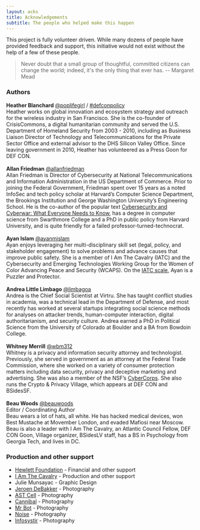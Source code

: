 ```yaml
---
layout: acks
title: Acknowledgements
subtitle: The people who helped make this happen
---
```


This project is fully volunteer driven. While many dozens of people have provided feedback and support, this initiative would not exist without the help of a few of these people.

>Never doubt that a small group of thoughtful, committed citizens can change the world; indeed, it's the only thing that ever has.
>-- Margaret Mead

### Authors

**Heather Blanchard** <span class="biossocial"><i class="fab fa-twitter"></i> [@poplifegirl](https://twitter.com/poplifegirl) / [#defconpolicy](https://twitter.com/search?q=%23defconpolicy) </span>  <br />
  Heather works on global innovation and ecosystem strategy and outreach for the wireless industry in San Francisco. She is the co-founder of CrisisCommons, a digital humanitarian community and served the U.S. Department of Homeland Security from 2003 - 2010, including as Business Liaison Director of Technology and Telecommunications for the Private Sector Office and external advisor to the DHS Silicon Valley Office. Since leaving government in 2010, Heather has volunteered as a Press Goon for DEF CON.
<br /><br />
**Allan Friedman** <span class="biossocial"><i class="fab fa-twitter"></i>[@allanfriedman](https://twitter.com/allanfriedman) </span> <br />
  Allan Friedman is Director of Cybersecurity at National Telecommunications and Information Administration in the US Department of Commerce. Prior to joining the Federal Government, Friedman spent over 15 years as a noted InfoSec and tech policy scholar at Harvard’s Computer Science Department, the Brookings Institution and George Washington University’s Engineering School. He is the co-author of the popular text [Cybersecurity and Cyberwar: What Everyone Needs to Know](https://www.cybersecurityandwar.com/), has a degree in computer science from Swarthmore College and a PhD in public policy from Harvard University, and is quite friendly for a failed professor-turned-technocrat.
<br /><br />
**Ayan Islam** <span class="biossocial"><i class="fab fa-twitter"></i> [@ayanmislam](https://twitter.com/ayanmislam) </span> <br />
  Ayan enjoys leveraging her multi-disciplinary skill set (legal, policy, and stakeholder engagement) to solve problems and advance causes that improve public safety. She is a member of I Am The Cavalry (IATC) and the Cybersecurity and Emerging Technologies Working Group for the Women of Color Advancing Peace and Security (WCAPS). On the [IATC scale](https://www.iamthecavalry.org/motivations), Ayan is a Puzzler and Protector.
<br /><br />
**Andrea Little Limbago** <span class="biossocial"><i class="fab fa-twitter"></i> [@limbagoa](https://twitter.com/limbagoa) </span> <br />
  Andrea is the Chief Social Scientist at Virtru. She has taught conflict studies in academia, was a technical lead in the Department of Defense, and most recently has worked at several startups integrating social science methods for analyses on attacker trends, human-computer interaction, digital authoritarianism, and security culture. Andrea earned a PhD in Political Science from the University of Colorado at Boulder and a BA from Bowdoin College.
<br /><br />
**Whitney Merrill** <span class="biossocial"><i class="fab fa-twitter"></i> [@wbm312](https://twitter.com/wbm312) </span> <br />
  Whitney is a privacy and information security attorney and technologist. Previously, she served in government as an attorney at the Federal Trade Commission, where she worked on a variety of consumer protection matters including data security, privacy and deceptive marketing and advertising. She was also a member of the NSF’s [CyberCorps](https://www.sfs.opm.gov/). She also runs the Crypto & Privacy Village, which appears at DEF CON and BSidesSF.
<br /><br />
**Beau Woods** <span class="biossocial"><i class="fab fa-twitter"></i>[@beauwoods](https://twitter.com/beauwoods) </span> <br />
  <span class="acktitle">Editor / Coordinating Author</span> <br />
  Beau wears a lot of hats, all white. He has hacked medical devices, won Best Mustache at Movember London, and evaded Mafiosi near Moscow. Beau is also a leader with I Am The Cavalry, an Atlantic Council Fellow, DEF CON Goon, Village organizer, BSidesLV staff, has a BS in Psychology from Georgia Tech, and lives in DC.

### Production and other support
* [Hewlett Foundation](https://hewlett.org) - Financial and other support
* [I Am The Cavalry](https://iamthecavalry.org) - Production and other support
* Julie Munsayac - Graphic Design
* [Jeroen DeBakker](https://www.jdebakker.com/cyber-security-2) - Photography
* [AST Cell](https://hackerphotos.com/index.php?/category/35) - Photography
* [Cannibal](https://media.defcon.org/DEF%20CON%2026/DEF%20CON%2026%20pictures/DEF%20CON%2026%20Cannibal%20pictures/) - Photography
* [Mr Bot](https://media.defcon.org/DEF%20CON%2026/DEF%20CON%2026%20pictures/DEF%20CON%2026%20Mr_Bot%20pictures/) - Photography
* [Noise](https://media.defcon.org/DEF%20CON%2026/DEF%20CON%2026%20pictures/DEF%20CON%2026%20Noise%20pictures/) - Photography
* [Infosystir](https://media.defcon.org/DEF%20CON%2026/DEF%20CON%2026%20pictures/DEF%20CON%2026%20infosystir%20pictures/) - Photography
